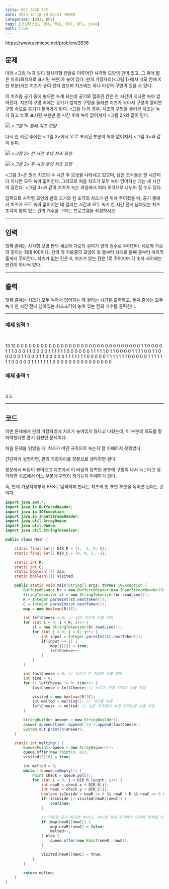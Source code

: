 ```yaml
---
title: BOJ 2636 치즈
date: 2024-12-18 19:04:21 +0900
categories: [BOJ, BFS]
tags: [코딩테스트, 코테, 백준, BOJ, BFS, java]
math: true
---
```


<https://www.acmicpc.net/problem/2636>

## 문제
아래 <그림 1>과 같이 정사각형 칸들로 이루어진 사각형 모양의 판이 있고, 그 위에 얇은 치즈(회색으로 표시된 부분)가 놓여 있다. 판의 가장자리(<그림 1>에서 네모 칸에 X친 부분)에는 치즈가 놓여 있지 않으며 치즈에는 하나 이상의 구멍이 있을 수 있다.

이 치즈를 공기 중에 놓으면 녹게 되는데 공기와 접촉된 칸은 한 시간이 지나면 녹아 없어진다. 치즈의 구멍 속에는 공기가 없지만 구멍을 둘러싼 치즈가 녹아서 구멍이 열리면 구멍 속으로 공기가 들어가게 된다. <그림 1>의 경우, 치즈의 구멍을 둘러싼 치즈는 녹지 않고 ‘c’로 표시된 부분만 한 시간 후에 녹아 없어져서 <그림 2>와 같이 된다.

![](/imgs/치즈_2.png)
_<그림 1> 원래 치즈 모양_

다시 한 시간 후에는 <그림 2>에서 ‘c’로 표시된 부분이 녹아 없어져서 <그림 3>과 같이 된다.

![](/imgs/치즈_2.png)
_<그림 2> 한 시간 후의 치즈 모양_

![](/imgs/치즈_2.png)
_<그림 3> 두 시간 후의 치즈 모양_

<그림 3>은 원래 치즈의 두 시간 후 모양을 나타내고 있으며, 남은 조각들은 한 시간이 더 지나면 모두 녹아 없어진다. 그러므로 처음 치즈가 모두 녹아 없어지는 데는 세 시간이 걸린다. <그림 3>과 같이 치즈가 녹는 과정에서 여러 조각으로 나누어 질 수도 있다.

입력으로 사각형 모양의 판의 크기와 한 조각의 치즈가 판 위에 주어졌을 때, 공기 중에서 치즈가 모두 녹아 없어지는 데 걸리는 시간과 모두 녹기 한 시간 전에 남아있는 치즈조각이 놓여 있는 칸의 개수를 구하는 프로그램을 작성하시오.

---
## 입력
첫째 줄에는 사각형 모양 판의 세로와 가로의 길이가 양의 정수로 주어진다. 세로와 가로의 길이는 최대 100이다. 판의 각 가로줄의 모양이 윗 줄부터 차례로 둘째 줄부터 마지막 줄까지 주어진다. 치즈가 없는 칸은 0, 치즈가 있는 칸은 1로 주어지며 각 숫자 사이에는 빈칸이 하나씩 있다.

---
## 출력
첫째 줄에는 치즈가 모두 녹아서 없어지는 데 걸리는 시간을 출력하고, 둘째 줄에는 모두 녹기 한 시간 전에 남아있는 치즈조각이 놓여 있는 칸의 개수를 출력한다.

---
### 예제 입력 1
> <pre>
13 12
0 0 0 0 0 0 0 0 0 0 0 0
0 0 0 0 0 0 0 0 0 0 0 0
0 0 0 0 0 0 0 1 1 0 0 0
0 1 1 1 0 0 0 1 1 0 0 0
0 1 1 1 1 1 1 0 0 0 0 0
0 1 1 1 1 1 0 1 1 0 0 0
0 1 1 1 1 0 0 1 1 0 0 0
0 0 1 1 0 0 0 1 1 0 0 0
0 0 1 1 1 1 1 1 1 0 0 0
0 0 1 1 1 1 1 1 1 0 0 0
0 0 1 1 1 1 1 1 1 0 0 0
0 0 1 1 1 1 1 1 1 0 0 0
0 0 0 0 0 0 0 0 0 0 0 0
> </pre>

### 예제 출력 1
> <pre>
3
5
> </pre>

---
## 코드
이번 문제에서 판의 가장자리에 치즈가 놓여있지 않다고 나왔는데, 이 부분의 의도를 잘 파악했다면 풀기 쉬웠던 문제이다.

처음 문제를 읽었을 때, 치즈가 어떤 규칙으로 녹는지 잘 이해하지 못했었다.

간단하게 설명하면, 판의 가장자리를 창문으로 생각하면 된다.

창문에서 바람이 불어오고 치즈에서 이 바람과 접촉한 부분에 구멍이 나서 녹는다고 생각해면 치즈에서 어느 부분에 구멍이 생기는지 이해하기 쉽다.

즉, 판의 가장자리부터 BFS로 탐색하며 만나는 치즈의 첫 표면 부분을 녹이면 된다는 것이다.

```java
import java.awt.*;
import java.io.BufferedReader;
import java.io.IOException;
import java.io.InputStreamReader;
import java.util.ArrayDeque;
import java.util.Queue;
import java.util.StringTokenizer;

public class Main {

    static final int[] DIR_R = {1, -1, 0, 0};
    static final int[] DIR_C = {0, 0, 1, -1};

    static int R;
    static int C;
    static boolean[][] map;
    static boolean[][] visited;

    public static void main(String[] args) throws IOException {
        BufferedReader br = new BufferedReader(new InputStreamReader(System.in));
        StringTokenizer st = new StringTokenizer(br.readLine());
        R = Integer.parseInt(st.nextToken());
        C = Integer.parseInt(st.nextToken());
        map = new boolean[R][C];

        int leftCheese = 0; // 남은 치즈의 수를 의미
        for (int i = 0; i < R; i++) {
            st = new StringTokenizer(br.readLine());
            for (int j = 0; j < C; j++) {
                int input = Integer.parseInt(st.nextToken());
                if(input == 1) {
                    map[i][j] = true;
                    leftCheese++;
                }
            }
        }

        int lastCheese = 0; // 녹이기 전 치즈의 수를 의미
        int time = 0;
        for (; leftCheese != 0; time++) {
            lastCheese = leftCheese; // 녹이기 전에 치즈의 수를 저장

            visited = new boolean[R][C];
            int melted = melting(); // 치즈를 녹임
            leftCheese -= melted; // 남은 치즈에서 녹인 치즈만큼 수를 차감
        }

        StringBuilder answer = new StringBuilder();
        answer.append(time).append('\n').append(lastCheese);
        System.out.println(answer);
    }

    static int melting() {
        Queue<Point> queue = new ArrayDeque<>();
        queue.offer(new Point(0, 0));
        visited[0][0] = true;

        int melted = 0;
        while (!queue.isEmpty()) {
            Point check = queue.poll();
            for (int i = 0; i < DIR_R.length; i++) {
                int newR = check.x + DIR_R[i];
                int newC = check.y + DIR_C[i];
                boolean isInside = newR >= 0 && newR < R && newC >= 0 && newC < C;
                if(!isInside || visited[newR][newC]) {
                    continue;
                }

                // 이동할 곳이 치즈면 녹이고, 아니면 큐에 추가해서 이후에 탐색을 진행한다.
                if (map[newR][newC]) {
                    map[newR][newC] = false;
                    melted++;
                } else {
                    queue.offer(new Point(newR, newC));
                }

                visited[newR][newC] = true;
            }
        }

        return melted;
    }
}
```
